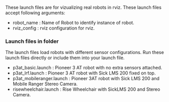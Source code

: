 These launch files are for vizualizing real robots in rviz.
These launch files accept following arguments:
- robot_name : Name of Robot to identify instance of robot.
- rviz_config : rviz configuration for rviz.

### Launch files in folder
The launch files load robots with different sensor configurations. Run these launch files directly or include them into your launch file.
- p3at_basic.launch : Pioneer 3 AT robot with no extra sensors attached.
- p3at_lrf.launch : Pioneer 3 AT robot with Sick LMS 200 fixed on top.
- p3at_mobileranger.launch : Pioneer 3AT robot with Sick LMS 200 and Mobile Ranger Stereo Camera.
- risewheelchair.launch : Rise Wheelchair with SickLMS 200 and Stereo Camera.